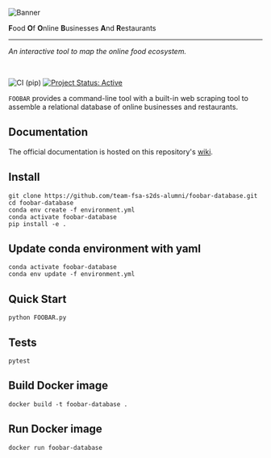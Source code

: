 ![Banner](https://github.com/team-fsa-s2ds-alumni/foobar-database/blob/master/static/banner.png)

**F**ood **O**f **O**nline **B**usinesses **A**nd **R**estaurants

<hr>

*An interactive tool to map the online food ecosystem.*

<br>

![CI (pip)](https://github.com/team-fsa-s2ds-alumni/foobar-database/workflows/CI%20(conda)/badge.svg)
[![Project Status: Active](https://www.repostatus.org/badges/latest/active.svg)](https://www.repostatus.org/#active)

`FOOBAR` provides a command-line tool with a built-in web scraping tool to assemble a relational database of online businesses and restaurants.

## Documentation

The official documentation is hosted on this repository's [wiki](https://github.com/team-fsa-s2ds-alumni/foobar-database/wiki).

## Install

```
git clone https://github.com/team-fsa-s2ds-alumni/foobar-database.git
cd foobar-database
conda env create -f environment.yml
conda activate foobar-database
pip install -e .
```

## Update conda environment with yaml
```
conda activate foobar-database
conda env update -f environment.yml
```

## Quick Start

```
python FOOBAR.py
```

## Tests
```
pytest
```

## Build Docker image

```
docker build -t foobar-database .
```

## Run Docker image

```
docker run foobar-database
```


